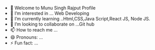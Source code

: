 - 👋 Welcome to Munu Singh Rajput Profile
- 👀 I’m interested in ... Web Developing 
- 🌱 I’m currently learning ..Html,CSS,Java Script,React JS, Node JS.
- 💞️ I’m looking to collaborate on ...Git hub
- 📫 How to reach me ...
- 😄 Pronouns: ...
- ⚡ Fun fact: ...

<!---
Munu-Rajput/Munu-Rajput is a ✨ special ✨ repository because its `README.md` (this file) appears on your GitHub profile.
You can click the Preview link to take a look at your changes.
--->
